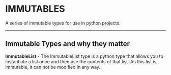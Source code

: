 # IMMUTABLES

A series of immutable types for use in python projects.

-----

## Immutable Types and why they matter

**ImmutableList** - The ImmutableList type is a python type that allows you to instantiate a list once and then use the contents of that list. As this list is immutable, it can not be modified in any way.